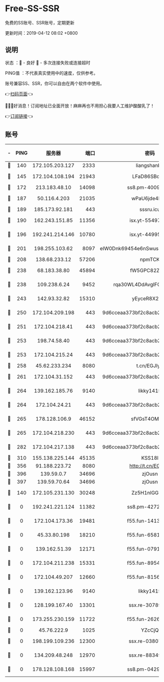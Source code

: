 # Free-SS-SSR

免费的SS账号、SSR账号，定期更新

更新时间：2019-04-12 08:02 +0800

## 说明

状态     ：🙂 - 良好 🙁 - 多次连接失败或连接超时

PING值   ：不代表真实使用中的速度，仅供参考。

账号兼容SS、SSR，你可以自由在两个软件中使用。

👉[扫码页面](https://liesauer.github.io/Free-SS-SSR/)👈

🎉🎉🎉好消息！订阅地址已全面开放！麻麻再也不用担心我要人工维护酸酸乳了！

👉[订阅链接](https://www.liesauer.net/yogurt/subscribe?ACCESS_TOKEN=DAYxR3mMaZAsaqUb)👈

## 账号

|-|PING|服务器|端口|密码|加密方式|区域|
|:----:|:----:|:-----:|-----:|:----:|:----:|:----:|
|🙂|140|172.105.203.127|2333|liangshanbo|chacha20|JP|
|🙂|145|172.104.108.194|21943|LFaD86SBq2lY|aes-256-cfb|JP|
|🙂|172|213.183.48.10|14098|ss8.pm-40099704|rc4-md5|RU|
|🙂|187|50.116.4.203|21035|wPaU6jde4NZT|aes-256-cfb|US|
|🙂|189|185.173.92.181|443|sssru.icu|rc4-md5|RU|
|🙂|190|162.243.151.85|11356|isx.yt-55497057|aes-256-cfb|US|
|🙂|196|192.241.214.146|10780|isx.yt-44995529|aes-256-cfb|US|
|🙂|201|198.255.103.62|8097|eIW0Dnk69454e6nSwuspv9DmS201tQ0D|aes-256-cfb|US|
|🙂|208|138.68.233.12|57206|npmTCK|rc4-md5|US|
|🙂|238|68.183.38.80|45894|fW5GPC82Z97G|aes-256-cfb|GB|
|🙂|238|109.238.6.24|9452|rqa30WL4DdAvgIFG6Fs3znzTa|aes-256-cfb|FR|
|🙂|243|142.93.32.82|15310|yEyceR8X2EVd|aes-256-cfb|GB|
|🙂|250|172.104.209.198|443|9d6cceaa373bf2c8acb22e60b6a58be6|aes-256-cfb|US|
|🙂|251|172.104.218.41|443|9d6cceaa373bf2c8acb22e60b6a58be6|aes-256-cfb|US|
|🙂|253|198.74.58.40|443|9d6cceaa373bf2c8acb22e60b6a58be6|aes-256-cfb|US|
|🙂|253|172.104.215.24|443|9d6cceaa373bf2c8acb22e60b6a58be6|aes-256-cfb|US|
|🙂|258|45.62.233.234|8080|t.cn/EGJIyrl|rc4-md5|CA|
|🙂|261|172.104.31.152|443|9d6cceaa373bf2c8acb22e60b6a58be6|aes-256-cfb|US|
|🙂|264|139.162.185.76|9140|likky1415|aes-256-cfb|DE|
|🙂|264|172.104.24.21|443|9d6cceaa373bf2c8acb22e60b6a58be6|aes-256-cfb|US|
|🙂|265|178.128.106.9|46152|sfVGsT4OMxHC|aes-256-cfb|SG|
|🙂|265|172.104.218.230|443|9d6cceaa373bf2c8acb22e60b6a58be6|aes-256-cfb|US|
|🙂|282|172.104.217.138|443|9d6cceaa373bf2c8acb22e60b6a58be6|aes-256-cfb|US|
|🙂|310|155.138.225.144|45135|KSS18l|rc4-md5|US|
|🙂|356|91.188.223.72|8080|http://t.cn/EGJIyrl|rc4-md5|RU|
|🙂|396|139.59.0.7|34696|zjOusn|chacha20|IN|
|🙂|397|139.59.70.64|34696|zjOusn|chacha20|IN|
|🙂|140|172.105.231.130|30248|Zz5H1nlGGKHx|aes-256-cfb|JP|
|🙁|0|192.241.221.124|11382|ss8.pm-42723033|aes-256-cfb|US|
|🙁|0|172.104.173.36|19481|f55.fun-14131988|aes-256-cfb|SG|
|🙁|0|45.33.80.198|18210|f55.fun-65816488|aes-256-cfb|US|
|🙁|0|139.162.51.39|12171|f55.fun-07919611|aes-256-cfb|SG|
|🙁|0|172.104.211.238|15331|f55.fun-89549710|aes-256-cfb|US|
|🙁|0|172.104.49.207|12660|f55.fun-81564734|aes-256-cfb|SG|
|🙁|0|139.162.123.96|9140|likky1415|aes-256-cfb|JP|
|🙁|0|128.199.167.40|13301|ssx.re-30789063|aes-256-cfb|SG|
|🙁|0|173.255.230.159|11722|f55.fun-26267528|aes-256-cfb|US|
|🙁|0|45.76.222.9|1025|YZcCjQ|rc4-md5|JP|
|🙁|0|198.199.109.236|12300|ssx.re-03807985|aes-256-cfb|US|
|🙁|0|134.209.48.248|12970|ssx.re-88349719|aes-256-cfb|US|
|🙁|0|178.128.108.168|15997|ss8.pm-04296436|aes-256-cfb|SG|
